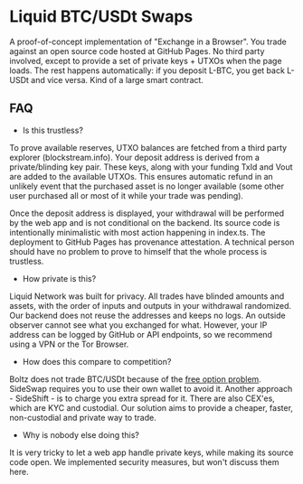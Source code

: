 # Liquid BTC/USDt Swaps

A proof-of-concept implementation of "Exchange in a Browser". You trade against an open source code hosted at GitHub Pages. No third party involved, except to provide a set of private keys + UTXOs when the page loads. The rest happens automatically: if you deposit L-BTC, you get back L-USDt and vice versa. Kind of a large smart contract.

## FAQ

- Is this trustless? 

To prove available reserves, UTXO balances are fetched from a third party explorer (blockstream.info). Your deposit address is derived from a private/blinding key pair. These keys, along with your funding TxId and Vout are added to the available UTXOs. This ensures automatic refund in an unlikely event that the purchased asset is no longer available (some other user purchased all or most of it while your trade was pending). 

Once the deposit address is displayed, your withdrawal will be performed by the web app and is not conditional on the backend. Its source code is intentionally minimalistic with most action happening in index.ts. The deployment to GitHub Pages has provenance attestation. A technical person should have no problem to prove to himself that the whole process is trustless.

- How private is this?

Liquid Network was built for privacy. All trades have blinded amounts and assets, with the order of inputs and outputs in your withdrawal randomized. Our backend does not reuse the addresses and keeps no logs. An outside observer cannot see what you exchanged for what. However, your IP address can be logged by GitHub or API endpoints, so we recommend using a VPN or the Tor Browser.

- How does this compare to competition?

Boltz does not trade BTC/USDt because of the [free option problem](https://blog.boltz.exchange/p/the-problem-with-free-options-69f9f59a2d48). SideSwap requires you to use their own wallet to avoid it. Another approach - SideShift - is to charge you extra spread for it. There are also CEX'es, which are KYC and custodial. Our solution aims to provide a cheaper, faster, non-custodial and private way to trade.

- Why is nobody else doing this?

It is very tricky to let a web app handle private keys, while making its source code open. We implemented security measures, but won't discuss them here.
